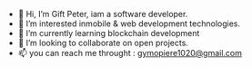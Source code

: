 - 👋 Hi, I’m Gift Peter, iam a software developer.
- 👀 I’m interested inmobile & web development technologies.
- 🌱 I’m currently learning blockchain development
- 💞️ I’m looking to collaborate on open projects.
- 📫 you can reach me throught : gymopiere1020@gmail.com

<!---
Gymo1590/Gymo1590 is a ✨ special ✨ repository because its `README.md` (this file) appears on your GitHub profile.
You can click the Preview link to take a look at your changes.
--->
